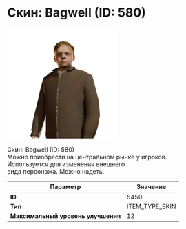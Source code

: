 # Скин: Bagwell (ID: 580)

![Item Image](../img/5450.webp?raw=true)

Скин: Bagwell (ID: 580)<br>Можно приобрести на центральном рынке у игроков.<br>Используется для изменения внешнего<br>вида персонажа. Можно надеть.


| Параметр | Значение |
|----------|----------|
| **ID** | 5450 |
| **Тип** | ITEM_TYPE_SKIN |
| **Максимальный уровень улучшения** | 12 |

